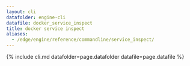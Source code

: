```yaml
---
layout: cli
datafolder: engine-cli
datafile: docker_service_inspect
title: docker service inspect
aliases:
  - /edge/engine/reference/commandline/service_inspect/
---
```

<!--
This page is automatically generated from Docker's source code. If you want to
suggest a change to the text that appears here, open a ticket or pull request
in the source repository on GitHub:

https://github.com/docker/cli
-->
{% include cli.md datafolder=page.datafolder datafile=page.datafile %}
